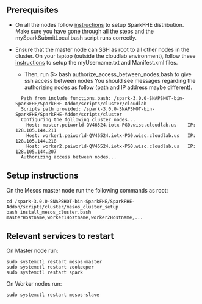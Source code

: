 ## Prerequisites
* On all the nodes follow [instructions](https://github.com/SpiRITlab/SparkFHE-Examples/wiki) to setup SparkFHE distribution. Make sure you have gone through all the steps and the mySparkSubmitLocal.bash script runs correctly.


* Ensure that the master node can SSH as root to all other nodes in the cluster. On your laptop (outside the cloudlab environment), follow these [instructions](https://github.com/SpiRITlab/SparkFHE-Addon/tree/fix_install_script/scripts/cluster/cloudlab) to setup the myUsername.txt and Manifest.xml files. 
  * Then, run $> bash authorize_access_between_nodes.bash  to give ssh access between nodes
    You should see messages regarding the authorizing nodes as follow (path and IP address maybe different).
  ```
    Path from include_functions.bash: /spark-3.0.0-SNAPSHOT-bin-SparkFHE/SparkFHE-Addon/scripts/cluster/cloudlab
    Scripts path provided: /spark-3.0.0-SNAPSHOT-bin-SparkFHE/SparkFHE-Addon/scripts/cluster
    Configuring the following cluster nodes...
      Host: master.peiworld-QV46524.iotx-PG0.wisc.cloudlab.us 	 IP: 128.105.144.211
      Host: worker1.peiworld-QV46524.iotx-PG0.wisc.cloudlab.us 	 IP: 128.105.144.218
      Host: worker2.peiworld-QV46524.iotx-PG0.wisc.cloudlab.us 	 IP: 128.105.144.207
    Authorizing access between nodes...
  ```

## Setup instructions
On the Mesos master node run the following commands as root:
```
cd /spark-3.0.0-SNAPSHOT-bin-SparkFHE/SparkFHE-Addon/scripts/cluster/mesos_cluster_setup
bash install_mesos_cluster.bash masterHostname,worker1Hostname,worker2Hostname,...
```

## Relevant services to restart

On Master node run:
```
sudo systemctl restart mesos-master
sudo systemctl restart zookeeper
sudo systemctl restart spark
```

On Worker nodes run:
```
sudo systemctl restart mesos-slave
```
